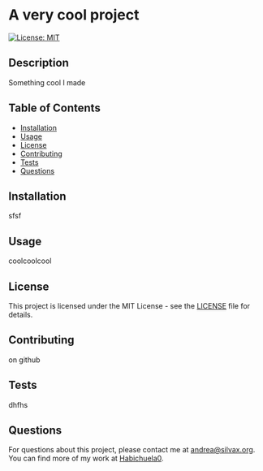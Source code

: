 # A very cool project

[![License: MIT](https://img.shields.io/badge/License-MIT-yellow.svg)](https://opensource.org/licenses/MIT)

## Description
Something cool I made

## Table of Contents
- [Installation](#installation)
- [Usage](#usage)
- [License](#license)
- [Contributing](#contributing)
- [Tests](#tests)
- [Questions](#questions)

## Installation
sfsf

## Usage
coolcoolcool

## License
This project is licensed under the MIT License - see the [LICENSE](LICENSE) file for details.

## Contributing
on github

## Tests
dhfhs

## Questions
For questions about this project, please contact me at andrea@silvax.org.
You can find more of my work at [Habichuela0](https://github.com/Habichuela0).
